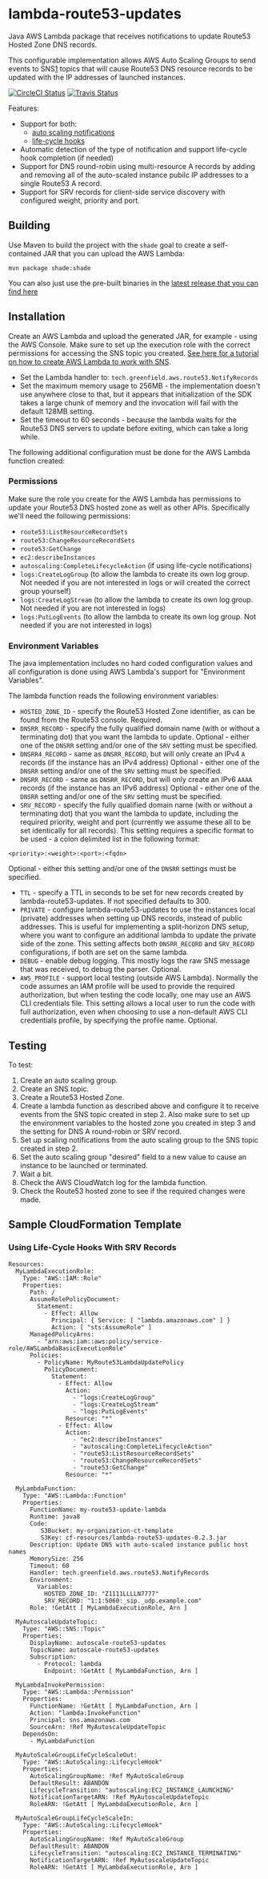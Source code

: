 # lambda-route53-updates

Java AWS Lambda package that receives notifications to update Route53 Hosted Zone DNS records.

This configurable implementation allows AWS Auto Scaling Groups to send events to SNS[1] topics that will cause Route53 DNS
resource records to be updated with the IP addresses of launched instances.

[![CircleCI Status](https://circleci.com/gh/GreenfieldTech/lambda-route53-updates.svg?style=svg)](https://circleci.com/gh/GreenfieldTech/lambda-route53-updates)
[![Travis Status](https://travis-ci.org/GreenfieldTech/lambda-route53-updates.svg?branch=master)](https://travis-ci.org/GreenfieldTech/lambda-route53-updates)


Features:
 * Support for both:
   * [auto scaling notifications][2] 
   * [life-cycle hooks][3]
 * Automatic detection of the type of notification and support life-cycle hook completion (if needed)
 * Support for DNS round-robin using multi-resource A records by adding and removing all of the auto-scaled instance pubilc
   IP addresses to a single Route53 A record.
 * Support for SRV records for client-side service discovery with configured weight, priority and port.

## Building

Use Maven to build the project with the `shade` goal to create a self-contained JAR that you can upload the AWS Lambda:

```
mvn package shade:shade
```

You can also just use the pre-built binaries in the [latest release that you can find here][4]

## Installation

Create an AWS Lambda and upload the generated JAR, for example - using the AWS Console. Make sure to set up the execution
role with the correct permissions for accessing the SNS topic you created. [See here for a tutorial on how to create
AWS Lambda to work with SNS][1].

 * Set the Lambda handler to: `tech.greenfield.aws.route53.NotifyRecords`
 * Set the maximum memory usage to 256MB - the implementation doesn't use anywhere close to that, but it appears that
   initialization of the SDK takes a large chunk of memory and the invocation will fail with the default 128MB setting.
 * Set the timeout to 60 seconds - because the lambda waits for the Route53 DNS servers to update before exiting,
   which can take a long while.

The following additional configuration must be done for the AWS Lambda function created:

### Permissions

Make sure the role you create for the AWS Lambda has permissions to update your Route53 DNS hosted zone as well as other APIs. Specifically we'll need
the following permissions:

 * `route53:ListResourceRecordSets`
 * `route53:ChangeResourceRecordSets`
 * `route53:GetChange`
 * `ec2:describeInstances`
 * `autoscaling:CompleteLifecycleAction` (if using life-cycle notifications)
 * `logs:CreateLogGroup` (to allow the lambda to create its own log group. Not needed if you are not interested in logs or will created the correct group yourself)
 * `logs:CreateLogStream` (to allow the lambda to create its own log group. Not needed if you are not interested in logs)
 * `logs:PutLogEvents` (to allow the lambda to create its own log group. Not needed if you are not interested in logs)

### Environment Variables

The java implementation includes no hard coded configuration values and all configuration is done using AWS Lambda's support
for "Environment Variables".

The lambda function reads the following environment variables:

 * `HOSTED_ZONE_ID` - specify the Route53 Hosted Zone identifier, as can be found from the Route53 console. Required.
 * `DNSRR_RECORD` - specify the fully qualified domain name (with or without a terminating dot) that you want the lambda to update.
   Optional - either one of the `DNSRR` setting and/or one of the `SRV` setting must be specified.
 * `DNSRR4_RECORD` - same as `DNSRR_RECORD`, but will only create an IPv4 `A` records (if the instance has an IPv4 address)
   Optional - either one of the `DNSRR` setting and/or one of the `SRV` setting must be specified.
 * `DNSRR_RECORD` - same as `DNSRR_RECORD`, but will only create an IPv6 `AAAA` records (if the instance has an IPv6 address)
   Optional - either one of the `DNSRR` setting and/or one of the `SRV` setting must be specified.
 * `SRV_RECORD` - specify the fully qualified domain name (with or without a terminating dot) that you want the lambda to update,
   including the required priority, weight and port (currently we assume these all to be set identically for all records). This
   setting requires a specific format to be used - a colon delimited list in the following format:
```
<priority>:<weight>:<port>:<fqdn>
```
   Optional - either this setting and/or one of the `DNSRR` settings must be specified.
 * `TTL` - specify a TTL in seconds to be set for new records created by lambda-route53-updates. If not specified defaults to 300.
 * `PRIVATE` - configure lambda-route53-updates to use the instances local (private) addresses when setting up DNS records, instead of
   public addresses. This is useful for implementing a split-horizon DNS setup, where you want to configure an additional lambda
   to update the private side of the zone. This setting affects both `DNSRR_RECORD` and `SRV_RECORD` configurations, if both are
   set on the same lambda. 
 * `DEBUG` - enable debug logging. This mostly logs the raw SNS message that was received, to debug the parser. Optional.
 * `AWS_PROFILE` - support local testing (outside AWS Lambda). Normally the code assumes an IAM profile will be used to provide the
   required authorization, but when testing the code locally, one may use an AWS CLI credentials file. This setting allows a local
   user to run the code with full authorization, even when choosing to use a non-default AWS CLI credentials profile, by specifying
   the profile name. Optional.

## Testing

To test:

1. Create an auto scaling group.
2. Create an SNS topic.
3. Create a Route53 Hosted Zone.
4. Create a lambda function as described above and configure it to receive events from the SNS topic created in step 2. Also
   make sure to set up the environment variables to the hosted zone you created in step 3 and the setting for DNS A round-robin or
   SRV record.
5. Set up scaling notifications from the auto scaling group to the SNS topic created in step 2.
6. Set the auto scaling group "desired" field to a new value to cause an instance to be launched or terminated.
7. Wait a bit.
8. Check the AWS CloudWatch log for the lambda function.
9. Check the Route53 hosted zone to see if the required changes were made.

## Sample CloudFormation Template

### Using Life-Cycle Hooks With SRV Records

```
Resources:
  MyLambdaExecutionRole:
    Type: "AWS::IAM::Role"
    Properties:
      Path: /
      AssumeRolePolicyDocument:
        Statement:
          - Effect: Allow
            Principal: { Service: [ "lambda.amazonaws.com" ] }
            Action: [ "sts:AssumeRole" ]
      ManagedPolicyArns:
        - "arn:aws:iam::aws:policy/service-role/AWSLambdaBasicExecutionRole"
      Policies:
        - PolicyName: MyRoute53LambdaUpdatePolicy
          PolicyDocument:
            Statement:
              - Effect: Allow
                Action:
                  - "logs:CreateLogGroup"
                  - "logs:CreateLogStream"
                  - "logs:PutLogEvents"
                Resource: "*"
              - Effect: Allow
                Action:
                  - "ec2:describeInstances"
                  - "autoscaling:CompleteLifecycleAction"
                  - "route53:ListResourceRecordSets"
                  - "route53:ChangeResourceRecordSets"
                  - "route53:GetChange"
                Resource: "*"

  MyLambdaFunction:
    Type: "AWS::Lambda::Function"
    Properties:
      FunctionName: my-route53-update-lambda
      Runtime: java8
      Code:
         S3Bucket: my-organization-ct-template
         S3Key: cf-resources/lambda-route53-updates-0.2.3.jar
      Description: Update DNS with auto-scaled instance public host names
      MemorySize: 256
      Timeout: 60
      Handler: tech.greenfield.aws.route53.NotifyRecords
      Environment:
        Variables:
          HOSTED_ZONE_ID: "Z1111LLLLN7777"
          SRV_RECORD: "1:1:5060:_sip._udp.example.com"
      Role: !GetAtt [ MyLambdaExecutionRole, Arn ]

  MyAutoscaleUpdateTopic:
    Type: "AWS::SNS::Topic"
    Properties: 
      DisplayName: autoscale-route53-updates
      TopicName: autoscale-route53-updates
      Subscription:
        - Protocol: lambda
          Endpoint: !GetAtt [ MyLambdaFunction, Arn ]

  MyLambdaInvokePermission:
    Type: "AWS::Lambda::Permission"
    Properties:
      FunctionName: !GetAtt [ MyLambdaFunction, Arn ]
      Action: "lambda:InvokeFunction"
      Principal: sns.amazonaws.com
      SourceArn: !Ref MyAutoscaleUpdateTopic
    DependsOn:
      - MyLambdaFunction

  MyAutoScaleGroupLifeCycleScaleOut:
    Type: "AWS::AutoScaling::LifecycleHook"
    Properties:
      AutoScalingGroupName: !Ref MyAutoScaleGroup
      DefaultResult: ABANDON
      LifecycleTransition: "autoscaling:EC2_INSTANCE_LAUNCHING"
      NotificationTargetARN: !Ref MyAutoscaleUpdateTopic
      RoleARN: !GetAtt [ MyLambdaExecutionRole, Arn ]

  MyAutoScaleGroupLifeCycleScaleIn:
    Type: "AWS::AutoScaling::LifecycleHook"
    Properties:
      AutoScalingGroupName: !Ref MyAutoScaleGroup
      DefaultResult: ABANDON
      LifecycleTransition: "autoscaling:EC2_INSTANCE_TERMINATING"
      NotificationTargetARN: !Ref MyAutoscaleUpdateTopic
      RoleARN: !GetAtt [ MyLambdaExecutionRole, Arn ]
```

[1]: http://docs.aws.amazon.com/lambda/latest/dg/with-sns-example.html
[2]: http://docs.aws.amazon.com/autoscaling/latest/userguide/ASGettingNotifications.html
[3]: http://docs.aws.amazon.com/autoscaling/latest/userguide/lifecycle-hooks.html
[4]: https://github.com/GreenfieldTech/lambda-route53-updates/releases/latest
